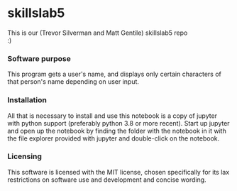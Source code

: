 # skillslab5
This is our (Trevor Silverman and Matt Gentile) skillslab5 repo  
:)  

### Software purpose

This program gets a user's name, and displays only certain characters of that person's name depending on user input.

### Installation

All that is necessary to install and use this notebook is a copy of jupyter with python support (preferably python 3.8 or more recent). Start up jupyter and open up the notebook by finding the folder with the notebook in it with the file explorer provided with jupyter and double-click on the notebook.

### Licensing

This software is licensed with the MIT license, chosen specifically for its lax restrictions on software use and development and concise wording.